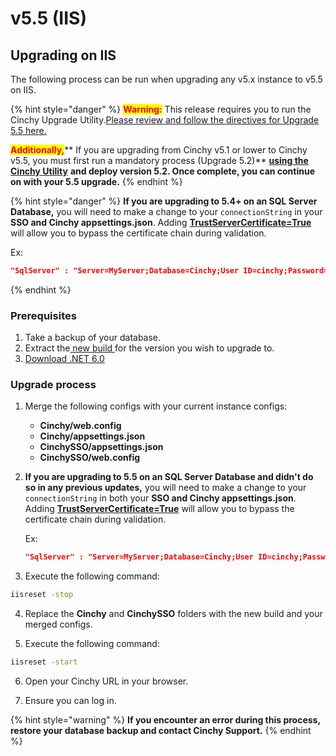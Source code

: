 # v5.5 (IIS)

## Upgrading on IIS

The following process can be run when upgrading any v5.x instance to v5.5 on IIS.

{% hint style="danger" %}
<mark style="color:red;">**Warning:**</mark> This release requires you to run the Cinchy Upgrade Utility.[Please review and follow the directives for Upgrade 5.5 here.](https://app.gitbook.com/o/-LDtM6UlhGoQ91uwM5SF/s/F1vvLbEMfTF1UqCFU9hs/\~/changes/287/deployment-guide/upgrade-guides/upgrades/cinchy-upgrade-utility)

<mark style="color:red;">**Additionally,**</mark>** If you are upgrading from Cinchy v5.1 or lower to Cinchy v5.5, you must first run a mandatory process (Upgrade 5.2)** [**using the Cinchy Utility**](https://app.gitbook.com/o/-LDtM6UlhGoQ91uwM5SF/s/F1vvLbEMfTF1UqCFU9hs/\~/changes/287/deployment-guide/upgrade-guides/upgrades/cinchy-upgrade-utility) **and deploy version 5.2.  Once complete, you can continue on with your 5.5 upgrade.**
{% endhint %}

{% hint style="danger" %}
**If you are upgrading to 5.4+ on an SQL Server Database,** you will need to make a change to your `connectionString` in your **SSO and Cinchy appsettings.json**. Adding [**TrustServerCertificate=True**](https://learn.microsoft.com/en-us/dotnet/api/system.data.sqlclient.sqlconnectionstringbuilder.trustservercertificate?view=dotnet-plat-ext-6.0) will allow you to bypass the certificate chain during validation.

Ex:

```json
"SqlServer" : "Server=MyServer;Database=Cinchy;User ID=cinchy;Password=password;Trusted_Connection=False;Connection Timeout=30;Min Pool Size=10;TrustServerCertificate=True"
```
{% endhint %}

### Prerequisites

1. Take a backup of your database.
2. Extract the[ new build ](https://platform.docs.cinchy.com/deployment-guide/deployment-installation-guides/deployment-planning-overview-and-checklist/deployment-prerequisites#4.1-access-the-artifacts)for the version you wish to upgrade to.
3. [Download .NET 6.0](https://dotnet.microsoft.com/en-us/download/dotnet/6.0)

### Upgrade process

1. Merge the following configs with your current instance configs:
   * **Cinchy/web.config**
   * **Cinchy/appsettings.json**
   * **CinchySSO/appsettings.json**
   * **CinchySSO/web.config**
2.  **If you are upgrading to 5.5 on an SQL Server Database and didn't do so in any previous updates,** you will need to make a change to your `connectionString` in both your **SSO and Cinchy appsettings.json**. Adding [**TrustServerCertificate=True**](https://learn.microsoft.com/en-us/dotnet/api/system.data.sqlclient.sqlconnectionstringbuilder.trustservercertificate?view=dotnet-plat-ext-6.0) will allow you to bypass the certificate chain during validation.

    Ex:

    ```json
    "SqlServer" : "Server=MyServer;Database=Cinchy;User ID=cinchy;Password=password;Trusted_Connection=False;Connection Timeout=30;Min Pool Size=10;TrustServerCertificate=True"
    ```
3. Execute the following command:

```bash
iisreset -stop 
```

4.  Replace the **Cinchy** and **CinchySSO** folders with the new build and your merged configs.

5. Execute the following command:

```bash
iisreset -start 
```

6. Open your Cinchy URL in your browser.

7. Ensure you can log in.

{% hint style="warning" %}
**If you encounter an error during this process, restore your database backup and contact Cinchy Support.**
{% endhint %}
